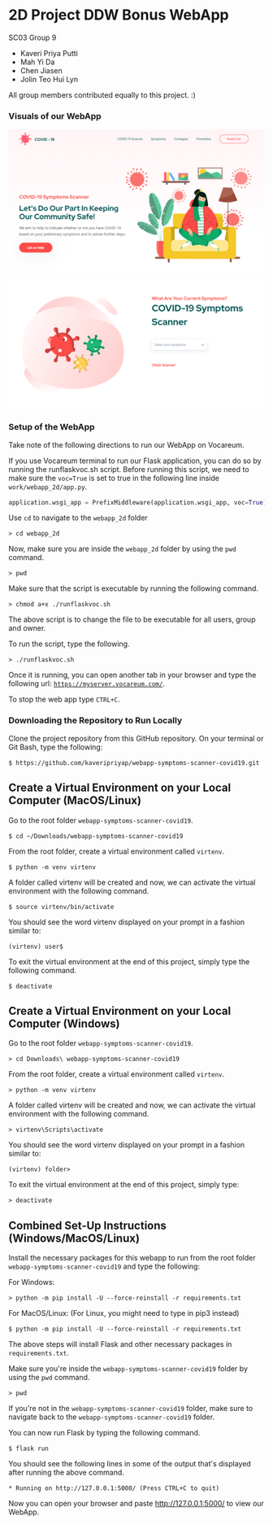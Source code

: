 # 2D Project DDW Bonus WebApp

SC03 Group 9
- Kaveri Priya Putti
- Mah Yi Da
- Chen Jiasen
- Jolin Teo Hui Lyn

All group members contributed equally to this project. :)

### Visuals of our WebApp

![Overview](templates/img/img_10.PNG)

![Scanner](templates/img/img_11.PNG)

### Setup of the WebApp

Take note of the following directions to run our WebApp on Vocareum.

If you use Vocareum terminal to run our Flask application, you can do so by running the runflaskvoc.sh script. Before running this script, we need to make sure the `voc=True` is set to true in the following line inside `work/webapp_2d/app.py`.

```python
application.wsgi_app = PrefixMiddleware(application.wsgi_app, voc=True)
```

Use `cd` to navigate to the `webapp_2d` folder

```shell
> cd webapp_2d
```

Now, make sure you are inside the `webapp_2d` folder by using the `pwd` command. 

```shell
> pwd
```

Make sure that the script is executable by running the following command. 

```shell
> chmod a+x ./runflaskvoc.sh
```
The above script is to change the file to be executable for all users, group and owner.

To run the script, type the following.

```shell
> ./runflaskvoc.sh
```

Once it is running, you can open another tab in your browser and type the following url: [`https://myserver.vocareum.com/`](https://myserver.vocareum.com/).

To stop the web app type `CTRL+C`. 

### Downloading the Repository to Run Locally

Clone the project repository from this GitHub repository. On your terminal or Git Bash, type the following:
```shell
$ https://github.com/kaveripriyap/webapp-symptoms-scanner-covid19.git
```

## Create a Virtual Environment on your Local Computer (MacOS/Linux)

Go to the root folder `webapp-symptoms-scanner-covid19`.

```shell
$ cd ~/Downloads/webapp-symptoms-scanner-covid19
```
From the root folder, create a virtual environment called `virtenv`.
```shell
$ python -m venv virtenv
```
A folder called virtenv will be created and now, we can activate the virtual environment with the following command.

```shell
$ source virtenv/bin/activate
```
You should see the word virtenv displayed on your prompt in a fashion similar to:

```shell
(virtenv) user$
```

To exit the virtual environment at the end of this project, simply type the following command.

```shell
$ deactivate
```

## Create a Virtual Environment on your Local Computer (Windows)

Go to the root folder  `webapp-symptoms-scanner-covid19`.

```shell
> cd Downloads\ webapp-symptoms-scanner-covid19
```

From the root folder, create a virtual environment called `virtenv`.

```shell
> python -m venv virtenv
```

A folder called virtenv will be created and now, we can activate the virtual environment with the following command.

```shell
> virtenv\Scripts\activate
```

You should see the word virtenv displayed on your prompt in a fashion similar to:

```shell
(virtenv) folder>
```

To exit the virtual environment at the end of this project, simply type:

```shell
> deactivate
```

## Combined Set-Up Instructions (Windows/MacOS/Linux)

Install the necessary packages for this webapp to run from the root folder `webapp-symptoms-scanner-covid19` and type the following:

For Windows:

```shell
> python -m pip install -U --force-reinstall -r requirements.txt
```

For MacOS/Linux: (For Linux, you might need to type in pip3 instead)
```shell
$ python -m pip install -U --force-reinstall -r requirements.txt
```

The above steps will install Flask and other necessary packages in `requirements.txt`.

Make sure you're inside the `webapp-symptoms-scanner-covid19` folder by using the `pwd` command.

```shell
> pwd
```

If you're not in the `webapp-symptoms-scanner-covid19` folder, make sure to navigate back to the `webapp-symptoms-scanner-covid19` folder.

You can now run Flask by typing the following command.
```shell
$ flask run
```

You should see the following lines in some of the output that's displayed after running the above command.
```shell
* Running on http://127.0.0.1:5000/ (Press CTRL+C to quit)
```

Now you can open your browser and paste http://127.0.0.1:5000/ to view our WebApp.
